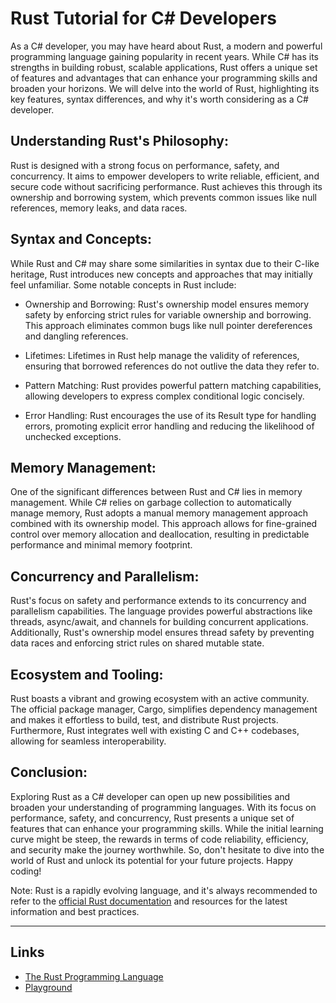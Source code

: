 # Rust Tutorial for C# Developers
As a C# developer, you may have heard about Rust, a modern and powerful programming language gaining popularity in recent years. While C# has its strengths in building robust, scalable applications, Rust offers a unique set of features and advantages that can enhance your programming skills and broaden your horizons. We will delve into the world of Rust, highlighting its key features, syntax differences, and why it's worth considering as a C# developer.

## Understanding Rust's Philosophy:

Rust is designed with a strong focus on performance, safety, and concurrency. It aims to empower developers to write reliable, efficient, and secure code without sacrificing performance. Rust achieves this through its ownership and borrowing system, which prevents common issues like null references, memory leaks, and data races.

## Syntax and Concepts:

While Rust and C# may share some similarities in syntax due to their C-like heritage, Rust introduces new concepts and approaches that may initially feel unfamiliar. Some notable concepts in Rust include:

  - Ownership and Borrowing: Rust's ownership model ensures memory safety by enforcing strict rules for variable ownership and borrowing. This approach eliminates common bugs like null pointer dereferences and dangling references.

  - Lifetimes: Lifetimes in Rust help manage the validity of references, ensuring that borrowed references do not outlive the data they refer to.

  - Pattern Matching: Rust provides powerful pattern matching capabilities, allowing developers to express complex conditional logic concisely.

  - Error Handling: Rust encourages the use of its Result type for handling errors, promoting explicit error handling and reducing the likelihood of unchecked exceptions.

## Memory Management:

One of the significant differences between Rust and C# lies in memory management. While C# relies on garbage collection to automatically manage memory, Rust adopts a manual memory management approach combined with its ownership model. This approach allows for fine-grained control over memory allocation and deallocation, resulting in predictable performance and minimal memory footprint.

## Concurrency and Parallelism:

Rust's focus on safety and performance extends to its concurrency and parallelism capabilities. The language provides powerful abstractions like threads, async/await, and channels for building concurrent applications. Additionally, Rust's ownership model ensures thread safety by preventing data races and enforcing strict rules on shared mutable state.

## Ecosystem and Tooling:

Rust boasts a vibrant and growing ecosystem with an active community. The official package manager, Cargo, simplifies dependency management and makes it effortless to build, test, and distribute Rust projects. Furthermore, Rust integrates well with existing C and C++ codebases, allowing for seamless interoperability.

## Conclusion:

Exploring Rust as a C# developer can open up new possibilities and broaden your understanding of programming languages. With its focus on performance, safety, and concurrency, Rust presents a unique set of features that can enhance your programming skills. While the initial learning curve might be steep, the rewards in terms of code reliability, efficiency, and security make the journey worthwhile. So, don't hesitate to dive into the world of Rust and unlock its potential for your future projects. Happy coding!

Note: Rust is a rapidly evolving language, and it's always recommended to refer to the [official Rust documentation](https://doc.rust-lang.org/book/title-page.html) and resources for the latest information and best practices.

---
## Links
- [The Rust Programming Language](https://doc.rust-lang.org/book/title-page.html)
- [Playground](https://play.rust-lang.org/?version=stable&mode=debug&edition=2021)